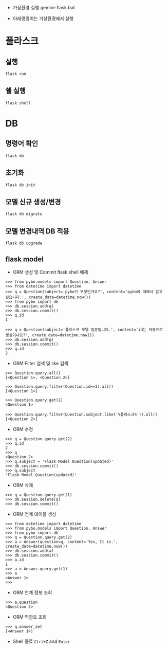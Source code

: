 - 가상환경 실행
gemini-flask.bat

- 아래명령어는 가상환경에서 실행

# 플라스크
## 실행
`flask run`

## 쉘 실행
`flask shell`

# DB
## 명령어 확인
`flask db`

## 초기화
`flask db init`

## 모델 신규 생성/변경
`flask db migrate`

## 모델 변경내역 DB 적용
`flask db upgrade`

## flask model
- ORM 생성 및 Commit
flask shell 예제
```
>>> from pybo.models import Question, Answer
>>> from datetime import datetime
>>> q = Question(subject='pybo가 무엇인가요?', content='pybo에 대해서 알고 싶습니다.', create_date=datetime.now())
>>> from pybo import db
>>> db.session.add(q)
>>> db.session.commit()
>>> q.id
1

>>> q = Question(subject='플라스크 모델 질문입니다.', content='id는 자동으로 생성되나요?', create_date=datetime.now())
>>> db.session.add(q)
>>> db.session.commit()
>>> q.id
2
```
- ORM Filter 검색 및 like 검색
```
>>> Question.query.all()
[<Question 1>, <Question 2>]

>>> Question.query.filter(Question.id==1).all()
[<Question 1>]

>>> Question.query.get(1)
<Question 1>

>>> Question.query.filter(Question.subject.like('%플라스크%')).all()
[<Question 2>]
```
- ORM 수정
```
>>> q = Question.query.get(2)
>>> q.id
2
>>> q
<Question 2>
>>> q.subject = 'Flask Model Question(updated)'
>>> db.session.commit()
>>> q.subject
'Flask Model Question(updated)'
```
- ORM 삭제
```
>>> q = Question.query.get(1)
>>> db.session.delete(q)
>>> db.session.commit()
```
- ORM 연계 테이블 생성
```
>>> from datetime import datetime
>>> from pybo.models import Question, Answer
>>> from pybo import db
>>> q = Question.query.get(2)
>>> a = Answer(question=q, content='Yes, It is.', create_date=datetime.now()) 
>>> db.session.add(a)
>>> db.session.commit()
>>> a.id
1
>>> a = Answer.query.get(1)
>>> a
<Answer 1>
>>>
```
- ORM 연계 정보 조회
```
>>> a.question
<Question 2>
```
- ORM 역참조 조회
```
>>> q.answer_set
[<Answer 1>]
```
- Shell 종료
`Ctrl+Z` and `Enter`